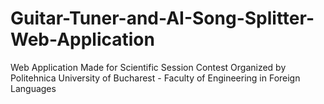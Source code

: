 # Guitar-Tuner-and-AI-Song-Splitter-Web-Application
Web Application Made for Scientific Session Contest Organized by Politehnica University of Bucharest - Faculty of Engineering in Foreign Languages
